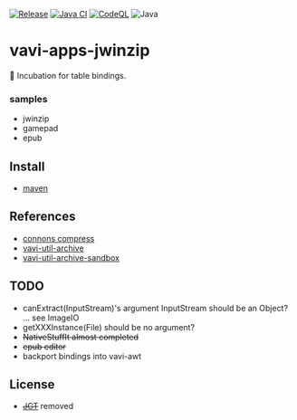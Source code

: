 [![Release](https://jitpack.io/v/umjammer/vavi-apps-jwinzip.svg)](https://jitpack.io/#umjammer/vavi-apps-jwinzip)
[![Java CI](https://github.com/umjammer/vavi-apps-jwinzip/actions/workflows/maven.yml/badge.svg)](https://github.com/umjammer/vavi-apps-jwinzip/actions/workflows/maven.yml)
[![CodeQL](https://github.com/umjammer/vavi-apps-jwinzip/actions/workflows/codeql-analysis.yml/badge.svg)](https://github.com/umjammer/vavi-apps-jwinzip/actions/workflows/codeql-analysis.yml)
![Java](https://img.shields.io/badge/Java-17-b07219)

# vavi-apps-jwinzip

🐣 Incubation for table bindings.

### samples

 * jwinzip
 * gamepad
 * epub

## Install

* [maven](https://jitpack.io/#umjammer/vavi-apps-jwinzip)

## References

 * [connons compress](http://jakarta.apache.org/commons/sandbox/compress/apidocs/index.html)
 * [vavi-util-archive](https://github.com/umjammer/vavi-util-archive)
 * [vavi-util-archive-sandbox](https://github.com/umjammer/vavi-util-archive-sandbox)

## TODO

 * canExtract(InputStream)'s argument InputStream should be an Object? ... see ImageIO
 * getXXXInstance(File) should be no argument?
 * ~~NativeStuffIt almost completed~~
 * ~~epub editor~~
 * backport bindings into vavi-awt

## License

 * ~~[JGT](http://www.gjt.org/doc/gpl/)~~ removed
